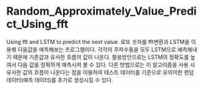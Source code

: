 # Random_Approximately_Value_Predict_Using_fft
Using fft and LSTM to predict the next value.
로또 숫자를 fft변환과 LSTM을 이용해 다음값을 예측해보는 프로그램이다. 
각각의 주파수들을 모두 LSTM으로 예측해내기 때문에 기존값과 유사한 흐름의 값이 나온다. 
활용방안으로는 LSTM의 정확도를 높여서 다음 값을 정확하게 예측시켜 볼 수 있다. 
다른 방법으로는 이 알고리즘을 사용 시 유사한 값의 흐름이 나온다는 점을 이용하여 테스트 데이터를 기준으로 유의미한 랜덤 데이터(예측 데이터)를 추가로 생성시킬 수 있다.



